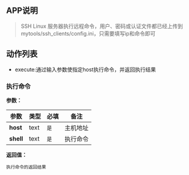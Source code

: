 ## APP说明

> SSH Linux 服务器执行远程命令，用户、密码或认证文件都已经上传到mytools/ssh_clients/config.ini，只需要填写ip和命令即可

## 动作列表
* execute:通过输入参数使指定host执行命令，并返回执行结果 
### 执行命令

**参数：**

|  参数   | 类型  |  必填   |  备注  |
|  ----  | ----  |  ----  |  ----  |
| **host**  | text | `是` | 主机地址 |
| **shell**  | text | `是` | 执行命令 |

**返回值：**

```
执行命令的返回结果
```